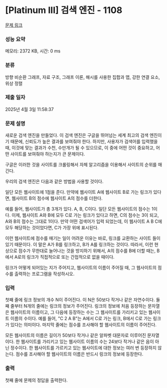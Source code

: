 # [Platinum III] 검색 엔진 - 1108 

[문제 링크](https://www.acmicpc.net/problem/1108) 

### 성능 요약

메모리: 2372 KB, 시간: 0 ms

### 분류

방향 비순환 그래프, 자료 구조, 그래프 이론, 해시를 사용한 집합과 맵, 강한 연결 요소, 위상 정렬

### 제출 일자

2025년 4월 3일 11:58:37

### 문제 설명

<p>새로운 검색 엔진을 만들었다. 이 검색 엔진은 구글을 뛰어넘는 세계 최고의 검색 엔진이기 때문에, 신뢰도가 높은 결과를 보여줘야 한다. 하지만, 사용자가 검색어를 입력했을 때, 이것에 맞는 결과가 수천, 수만개가 될 수 있으므로, 이 중에 어떤 것이 중요하고, 어떤 사이트를 보여줘야 하는지가 큰 문제이다.</p>

<p>구글은 이러한 것을 사이트를 크롤링해서 자체 알고리즘을 이용해서 사이트의 순위를 매긴다.</p>

<p>우리의 검색 엔진은 다음과 같은 방법을 사용할 것이다.</p>

<p>일단 모든 웹사이트에 1점을 준다. 만약에 웹사이트 A에 웹사이트 B로 가는 링크가 있다면, 웹사이트 B의 점수에 웹사이트 A의 점수를 더한다.</p>

<p>예를 들어, 웹사이트가 총 3개가 있다. A, B, C이다. 일단 모든 웹사이트의 점수는 1이다. 이제, 웹사이트 A와 B에 모두 C로 가는 링크가 있다고 하면, C의 점수는 3이 되고, A와 B의 점수는 그대로 1이다. 만약 어떤 검색어가 입력 되었는데, 이 웹사이트 A B C에 모두 해당하는 것이었다면, C가 가장 위에 표시된다.</p>

<p>이런 웹사이트에 점수를 매기는 일이 어려운 이유는 바로, 링크를 교환하는 사이트 들이 있기 때문이다. 이 말은 A가 B를 링크하고, B가 A를 링크하는 것이다. 따라서, 이런 현상으로 점수가 무한대로 늘어나는 것을 방지하기 위해서, A의 점수를 B에 더할 때는, B에서 A로의 링크가 직접적으로 또는 간접적으로 없을 때이다.</p>

<p>링크가 어떻게 되어있는 지가 주어지고, 웹사이트의 이름이 주어질 때, 그 웹사이트의 점수를 출력하는 프로그램을 작성하시오.</p>

### 입력 

 <p>첫째 줄에 링크 정보의 개수 N이 주어진다. 이 N은 50보다 작거나 같은 자연수이다. 둘째 줄부터 N개의 줄에는 링크의 정보가 주어진다. 링크의 정보에 처음 등장하는 문자열은 웹사이트의 이름이고, 그 다음에 등장하는 수는 그 웹사이트를 가리키고 있는 웹사이트 이름의 수이다. 예를 들어, "C 2 A B"는 A에서 C로 가는 링크, B에서 C로 가는 링크가 있다는 의미이다. 마지막 줄에는 점수를 조사해야 할 웹사이트의 이름이 주어진다.</p>

<p>모든 웹사이트의 이름은 길이가 50보다 작거나 같은 알파벳 대문자로 이루어진 문자열이다. 한 웹사이트를 가리키고 있는 웹사이트 이름의 수는 24보다 작거나 같은 음이 아닌 정수이다. 한 웹사이트를 가르키고 있는 웹사이트에 대한 정보는 여러 번 등장하지 않는다. 점수를 조사해야 할 웹사이트의 이름은 반드시 링크의 정보에 등장한다.</p>

### 출력 

 <p>첫째 줄에 문제의 정답을 출력한다.</p>

